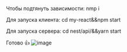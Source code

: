 Чтобы подтянуть зависимости:
nmp i

Для запуска клиента:
cd my-react&&npm start

Для запуска сервера:
cd nest/api/&&yarn start

Готово 👍
![image](https://github.com/WukAp/WEB/assets/47060627/ee461646-d04a-48a3-9902-4ed0e7b656f9)
